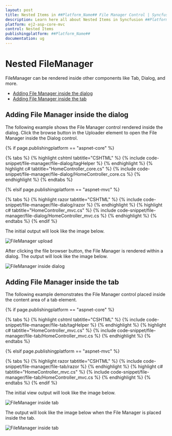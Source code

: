 ```yaml
---
layout: post
title: Nested Items in ##Platform_Name## File Manager Control | Syncfusion
description: Learn here all about Nested Items in Syncfusion ##Platform_Name## File Manager control of Syncfusion Essential JS 2 and more.
platform: ej2-asp-core-mvc
control: Nested Items
publishingplatform: ##Platform_Name##
documentation: ug
---
```


# Nested FileManager

FileManager can be rendered inside other components like Tab, Dialog, and more.

* [Adding File Manager inside the dialog](#adding-file-manager-inside-the-dialog)
* [Adding  File Manager inside the tab](#adding-file-manager-inside-the-tab)

## Adding File Manager inside the dialog

The following example shows the File Manager control rendered inside the dialog. Click the browse button in the Uploader element to open the File Manager inside the Dialog control.

{% if page.publishingplatform == "aspnet-core" %}

{% tabs %}
{% highlight cshtml tabtitle="CSHTML" %}
{% include code-snippet/file-manager/file-dialog/tagHelper %}
{% endhighlight %}
{% highlight c# tabtitle="HomeController_core.cs" %}
{% include code-snippet/file-manager/file-dialog/HomeController_core.cs %}
{% endhighlight %}
{% endtabs %}

{% elsif page.publishingplatform == "aspnet-mvc" %}

{% tabs %}
{% highlight razor tabtitle="CSHTML" %}
{% include code-snippet/file-manager/file-dialog/razor %}
{% endhighlight %}
{% highlight c# tabtitle="HomeController_mvc.cs" %}
{% include code-snippet/file-manager/file-dialog/HomeController_mvc.cs %}
{% endhighlight %}
{% endtabs %}
{% endif %}


The initial output will look like the image below.

![FileManager upload ](../images/file_upload.PNG)

After clicking the file browser button, the File Manager is rendered within a dialog. The output will look like the image below.

![FileManager inside dialog ](../images/file_dialog.PNG)

## Adding File Manager inside the tab

The following example demonstrates the File Manager control placed inside the content area of a tab element.

{% if page.publishingplatform == "aspnet-core" %}

{% tabs %}
{% highlight cshtml tabtitle="CSHTML" %}
{% include code-snippet/file-manager/file-tab/tagHelper %}
{% endhighlight %}
{% highlight c# tabtitle="HomeController_mvc.cs" %}
{% include code-snippet/file-manager/file-tab/HomeController_mvc.cs %}
{% endhighlight %}
{% endtabs %}

{% elsif page.publishingplatform == "aspnet-mvc" %}

{% tabs %}
{% highlight razor tabtitle="CSHTML" %}
{% include code-snippet/file-manager/file-tab/razor %}
{% endhighlight %}
{% highlight c# tabtitle="HomeController_mvc.cs" %}
{% include code-snippet/file-manager/file-tab/HomeController_mvc.cs %}
{% endhighlight %}
{% endtabs %}
{% endif %}



The initial view output will look like the image below.

![FileManager inside tab ](../images/file_tab.PNG)

The output will look like the image below when the File Manager is placed inside the tab.

![FileManager inside tab ](../images/file_tab_item.PNG)